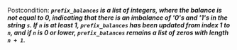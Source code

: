Postcondition: ***`prefix_balances` is a list of integers, where the balance is not equal to 0, indicating that there is an imbalance of '0's and '1's in the string `s`. If `n` is at least 1, `prefix_balances` has been updated from index 1 to `n`, and if `n` is 0 or lower, `prefix_balances` remains a list of zeros with length `n + 1`.***